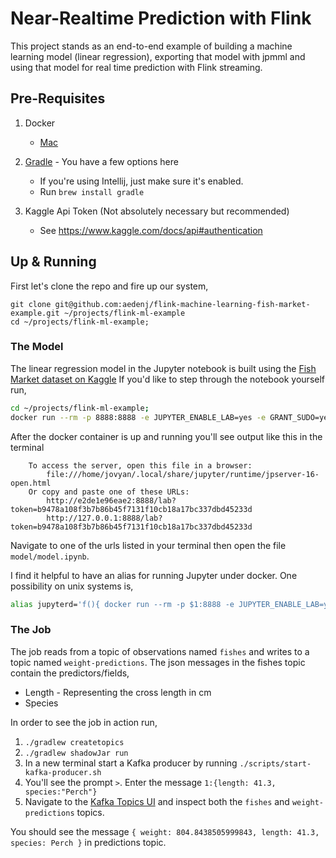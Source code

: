 Near-Realtime Prediction with Flink
=========================================
This project stands as an end-to-end example of building a machine learning model (linear regression), exporting that 
model with jpmml and using that model for real time prediction with Flink streaming.


## Pre-Requisites

1. Docker
    + [Mac](https://download.docker.com/mac/stable/Docker.dmg)

1. [Gradle](https://gradle.org) - You have a few options here
    + If you're using Intellij, just make sure it's enabled.
    + Run `brew install gradle`

1. Kaggle Api Token (Not absolutely necessary but recommended)
    + See https://www.kaggle.com/docs/api#authentication


## Up & Running
First let's clone the repo and fire up our system,

```
git clone git@github.com:aedenj/flink-machine-learning-fish-market-example.git ~/projects/flink-ml-example
cd ~/projects/flink-ml-example;
```

### The Model

The linear regression model in the Jupyter notebook is built using the [Fish Market dataset on Kaggle](https://www.kaggle.com/aungpyaeap/fish-market)
If you'd like to step through the notebook yourself run,

```bash
cd ~/projects/flink-ml-example;
docker run --rm -p 8888:8888 -e JUPYTER_ENABLE_LAB=yes -e GRANT_SUDO=yes --user root -v ~/.kaggle:/home/jovyan/.kaggle -v "$PWD":/home/jovyan/work jupyter/pyspark-notebook
```

After the docker container is up and running you'll see output like this in the terminal

```
    To access the server, open this file in a browser:
        file:///home/jovyan/.local/share/jupyter/runtime/jpserver-16-open.html
    Or copy and paste one of these URLs:
        http://e2de1e96eae2:8888/lab?token=b9478a108f3b7b86b45f7131f10cb18a17bc337dbd45233d
        http://127.0.0.1:8888/lab?token=b9478a108f3b7b86b45f7131f10cb18a17bc337dbd45233d
```

Navigate to one of the urls listed in your terminal then open the file `model/model.ipynb`.

I find it helpful to have an alias for running Jupyter under docker. One possibility on unix systems is,

```bash
alias jupyterd='f(){ docker run --rm -p $1:8888 -e JUPYTER_ENABLE_LAB=yes -e GRANT_SUDO=yes --user root -v ~/.kaggle:/home/jovyan/.kaggle -v "$PWD":/home/jovyan/work jupyter/pyspark-notebook; unset -f f; }; f'
```

### The Job

The job reads from a topic of observations named `fishes` and writes to a topic named `weight-predictions`.
The json messages in the fishes topic contain the predictors/fields, 

* Length - Representing the cross length in cm 
* Species

In order to see the job in action run,

1. `./gradlew createtopics`
1. `./gradlew shadowJar run`
1. In a new terminal start a Kafka producer by running `./scripts/start-kafka-producer.sh`
1. You'll see the prompt `>`. Enter the message `1:{length: 41.3, species:"Perch"}`
1. Navigate to the [Kafka Topics UI](http://localhost:9002/#/) and inspect both the `fishes` and `weight-predictions` topics.

You should see the message `{ weight: 804.8438505999843, length: 41.3, species: Perch }` in predictions topic.